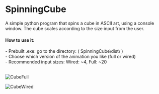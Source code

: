 # SpinningCube

A simple python program that spins a cube in ASCII art, using a console window. The cube scales according to the size input from the user.<br>

<h4>How to use it:</h4>
- Prebuilt .exe: go to the directory: ( SpinningCube\dist\ ) <br>
- Choose which version of the animation you like (full or wired)<br>
- Recommended input sizes: Wired: ~4, Full: ~20 <br>

<br>

![CubeFull](https://github.com/user-attachments/assets/aaa48fff-e6a9-4a3b-bc52-ff71516f9400)

![CubeWired](https://github.com/user-attachments/assets/0ce231bd-c1b3-4e35-bc5b-488801567cf4)
